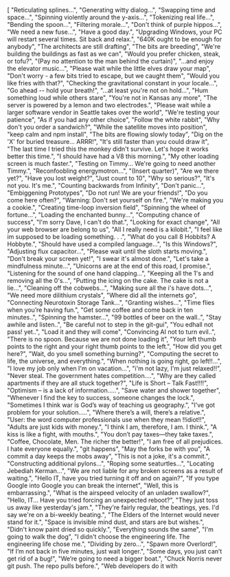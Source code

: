 [
    "Reticulating splines...",
    "Generating witty dialog...",
    "Swapping time and space...",
    "Spinning violently around the y-axis...",
    "Tokenizing real life...",
    "Bending the spoon...",
    "Filtering morale...",
    "Don't think of purple hippos...",
    "We need a new fuse...",
    "Have a good day.",
    "Upgrading Windows, your PC will restart several times. Sit back and relax.",
    "640K ought to be enough for anybody",
    "The architects are still drafting",
    "The bits are breeding",
    "We're building the buildings as fast as we can",
    "Would you prefer chicken, steak, or tofu?",
    "(Pay no attention to the man behind the curtain)",
    "...and enjoy the elevator music...",
    "Please wait while the little elves draw your map",
    "Don't worry - a few bits tried to escape, but we caught them",
    "Would you like fries with that?",
    "Checking the gravitational constant in your locale...",
    "Go ahead -- hold your breath!",
    "...at least you're not on hold...",
    "Hum something loud while others stare",
    "You're not in Kansas any more",
    "The server is powered by a lemon and two electrodes.",
    "Please wait while a larger software vendor in Seattle takes over the world",
    "We're testing your patience",
    "As if you had any other choice",
    "Follow the white rabbit",
    "Why don't you order a sandwich?",
    "While the satellite moves into position",
    "keep calm and npm install",
    "The bits are flowing slowly today",
    "Dig on the 'X' for buried treasure... ARRR!",
    "It's still faster than you could draw it",
    "The last time I tried this the monkey didn't survive. Let's hope it works better this time.",
    "I should have had a V8 this morning.",
    "My other loading screen is much faster.",
    "Testing on Timmy... We're going to need another Timmy.",
    "Reconfoobling energymotron...",
    "(Insert quarter)",
    "Are we there yet?",
    "Have you lost weight?",
    "Just count to 10",
    "Why so serious?",
    "It's not you. It's me.",
    "Counting backwards from Infinity",
    "Don't panic...",
    "Embiggening Prototypes",
    "Do not run! We are your friends!",
    "Do you come here often?",
    "Warning: Don't set yourself on fire.",
    "We're making you a cookie.",
    "Creating time-loop inversion field",
    "Spinning the wheel of fortune...",
    "Loading the enchanted bunny...",
    "Computing chance of success",
    "I'm sorry Dave, I can't do that.",
    "Looking for exact change",
    "All your web browser are belong to us",
    "All I really need is a kilobit.",
    "I feel like im supposed to be loading something. . .",
    "What do you call 8 Hobbits? A Hobbyte.",
    "Should have used a compiled language...",
    "Is this Windows?",
    "Adjusting flux capacitor...",
    "Please wait until the sloth starts moving.",
    "Don't break your screen yet!",
    "I swear it's almost done.",
    "Let's take a mindfulness minute...",
    "Unicorns are at the end of this road, I promise.",
    "Listening for the sound of one hand clapping...",
    "Keeping all the 1's and removing all the 0's...",
    "Putting the icing on the cake. The cake is not a lie...",
    "Cleaning off the cobwebs...",
    "Making sure all the i's have dots...",
    "We need more dilithium crystals",
    "Where did all the internets go",
    "Connecting Neurotoxin Storage Tank...",
    "Granting wishes...",
    "Time flies when you’re having fun.",
    "Get some coffee and come back in ten minutes..",
    "Spinning the hamster…",
    "99 bottles of beer on the wall..",
    "Stay awhile and listen..",
    "Be careful not to step in the git-gui",
    "You edhall not pass! yet..",
    "Load it and they will come",
    "Convincing AI not to turn evil..",
    "There is no spoon. Because we are not done loading it",
    "Your left thumb points to the right and your right thumb points to the left.",
    "How did you get here?",
    "Wait, do you smell something burning?",
    "Computing the secret to life, the universe, and everything.",
    "When nothing is going right, go left!!...",
    "I love my job only when I'm on vacation...",
    "i'm not lazy, I'm just relaxed!!",
    "Never steal. The government hates competition....",
    "Why are they called apartments if they are all stuck together?",
    "Life is Short – Talk Fast!!!!",
    "Optimism – is a lack of information.....",
    "Save water and shower together",
    "Whenever I find the key to success, someone changes the lock.",
    "Sometimes I think war is God’s way of teaching us geography.",
    "I’ve got problem for your solution…..",
    "Where there’s a will, there’s a relative.",
    "User: the word computer professionals use when they mean !!idiot!!",
    "Adults are just kids with money.",
    "I think I am, therefore, I am. I think.",
    "A kiss is like a fight, with mouths.",
    "You don’t pay taxes—they take taxes.",
    "Coffee, Chocolate, Men. The richer the better!",
    "I am free of all prejudices. I hate everyone equally.",
    "git happens",
    "May the forks be with you",
    "A commit a day keeps the mobs away",
    "This is not a joke, it's a commit.",
    "Constructing additional pylons...",
    "Roping some seaturtles...",
    "Locating Jebediah Kerman...",
    "We are not liable for any broken screens as a result of waiting.",
    "Hello IT, have you tried turning it off and on again?",
    "If you type Google into Google you can break the internet",
    "Well, this is embarrassing.",
    "What is the airspeed velocity of an unladen swallow?",
    "Hello, IT... Have you tried forcing an unexpected reboot?",
    "They just toss us away like yesterday's jam.",
    "They're fairly regular, the beatings, yes. I'd say we're on a bi-weekly beating.",
    "The Elders of the Internet would never stand for it.",
    "Space is invisible mind dust, and stars are but wishes.",
    "Didn't know paint dried so quickly.",
    "Everything sounds the same",
    "I'm going to walk the dog",
    "I didn't choose the engineering life. The engineering life chose me.",
    "Dividing by zero...",
    "Spawn more Overlord!",
    "If I’m not back in five minutes, just wait longer.",
    "Some days, you just can’t get rid of a bug!",
    "We’re going to need a bigger boat.",
    "Chuck Norris never git push. The repo pulls before.",
    "Web developers do it with <style>",
    "I need to git pull --my-life-together",
    "Java developers never RIP. They just get Garbage Collected.",
    "Cracking military-grade encryption...",
    "Simulating traveling salesman...",
    "Proving P=NP...",
    "Entangling superstrings...",
    "Twiddling thumbs...",
    "Searching for plot device...",
    "Trying to sort in O(n)...",
    "Laughing at your pictures-i mean, loading...",
    "Sending data to NS-i mean, our servers.",
    "Looking for sense of humour, please hold on.",
    "Please wait while the intern refills his coffee.",
    "A different error message? Finally, some progress!",
    "Hold on while we wrap up our git together...sorry",
    "Please hold on as we reheat our coffee",
    "Kindly hold on as we convert this bug to a feature...",
    "Kindly hold on as our intern quits vim...",
    "Winter is coming...",
    "Installing dependencies",
    "Switching to the latest JS framework...",
    "Distracted by cat gifs",
    "Finding someone to hold my beer",
    "BRB, working on my side project",
    "@todo Insert witty loading message",
    "Let's hope it's worth the wait",
    "Aw, snap! Not..",
    "Ordering 1s and 0s...",
    "Updating dependencies...",
    "Whatever you do, don't look behind you...",
    "Please wait... Consulting the manual...",
    "It is dark. You're likely to be eaten by a grue.",
    "Loading funny message...",
    "It's 10:00pm. Do you know where your children are?",
    "Waiting Daenerys say all her titles...",
    "Feel free to spin in your chair",
    "What the what?",
    "format C: ...",
    "Forget you saw that password I just typed into the IM ...",
    "What's under there?",
    "Your computer has a virus, its name is Windows!",
    "Go ahead, hold your breath and do an ironman plank till loading complete",
    "Bored of slow loading spinner, buy more RAM!",
    "Help, I'm trapped in a loader!",
    "What is the difference btwn a hippo and a zippo? One is really heavy, the other is a little lighter",
    "Please wait, while we purge the Decepticons for you. Yes, You can thanks us later!",
    "Chuck Norris once urinated in a semi truck's gas tank as a joke....that truck is now known as Optimus Prime.",
    "Chuck Norris doesn’t wear a watch. HE decides what time it is.",
    "Mining some bitcoins...",
    "Downloading more RAM..",
    "Updating to Windows Vista...",
    "Deleting System32 folder",
    "Hiding all ;'s in your code",
    "Alt-F4 speeds things up.",
    "Initializing the initializer...",
    "When was the last time you dusted around here?",
    "Optimizing the optimizer...",
    "Last call for the data bus! All aboard!",
    "Running swag sticker detection...",
    "Never let a computer know you're in a hurry.",
    "A computer will do what you tell it to do, but that may be much different from what you had in mind.",
    "Some things man was never meant to know. For everything else, there's Google.",
    "Unix is user-friendly. It's just very selective about who its friends are.",
    "Shovelling coal into the server",
    "Pushing pixels...",
    "How about this weather, eh?",
    "Building a wall...",
    "Everything in this universe is either a potato or not a potato",
    "The severity of your issue is always lower than you expected.",
    "Updating Updater...",
    "Downloading Downloader...",
    "Debugging Debugger...",
    "Reading Terms and Conditions for you.",
    "Digested cookies being baked again.",
    "Live long and prosper.",
    "There is no cow level, but there's a goat one!",
    "Deleting all your hidden porn...",
    "Running with scissors...",
    "Definitely not a virus...",
    "You may call me Steve.",
    "You seem like a nice person...",
    "Coffee at my place, tommorow at 10A.M. - don't be late!",
    "Work, work...",
    "Patience! This is difficult, you know...",
    "Discovering new ways of making you wait...",
    "Your time is very important to us. Please wait while we ignore you...",
    "Time flies like an arrow; fruit flies like a banana",
    "Two men walked into a bar; the third ducked...",
    "Sooooo... Have you seen my vacation photos yet?",
    "Sorry we are busy catching em' all, we're done soon",
    "TODO: Insert elevator music",
    "Still faster than Windows update",
    "Composer hack: Waiting for reqs to be fetched is less frustrating if you add -vvv to your command.",
    "Please wait while the minions do their work",
    "Grabbing extra minions",
    "Doing the heavy lifting",
    "We're working very Hard .... Really",
    "Waking up the minions",
    "You are number 2843684714 in the queue",
    "Please wait while we serve other customers...",
    "Our premium plan is faster",
    "Feeding unicorns...",
    "Rupturing the subspace barrier",
    "Creating an anti-time reaction",
    "Converging tachyon pulses",
    "Bypassing control of the matter-antimatter integrator",
    "Adjusting the dilithium crystal converter assembly",
    "Reversing the shield polarity",
    "Disrupting warp fields with an inverse graviton burst",
    "Up, Up, Down, Down, Left, Right, Left, Right, B, A.",
    "Do you like my loading animation? I made it myself",
    "Whoah, look at it go!",
    "No, I'm awake. I was just resting my eyes.",
    "One mississippi, two mississippi...",
    "Don't panic... AHHHHH!",
    "Ensuring Gnomes are still short.",
    "Baking ice cream...",
];
